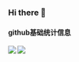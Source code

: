 ### Hi there 👋

#### github基础统计信息
<a href="https://github.com/wzyyyyyyy">
  <img align="left" src="https://github-readme-stats.vercel.app/api?username=mayandev" />
</a>

<a href="https://github.com/wzyyyyyyy">
  <img align="center" src="https://github-readme-stats.vercel.app/api/top-langs/?username=wzyyyyyyy&layout=compact" />
</a>
